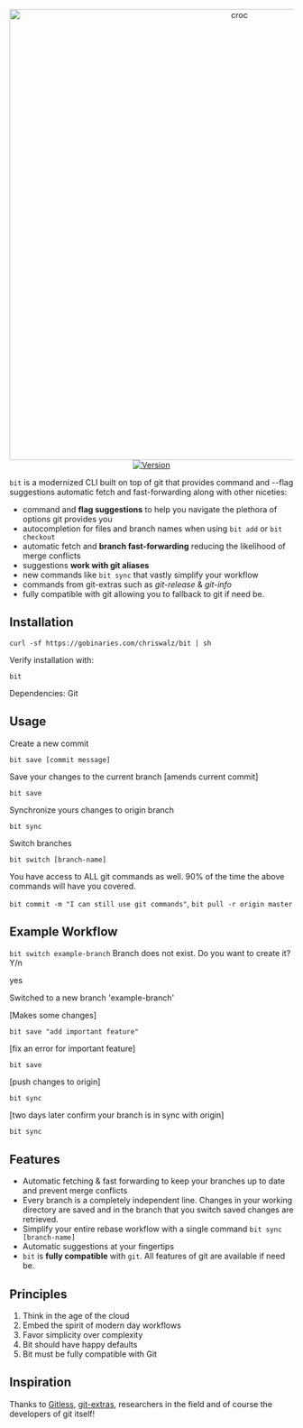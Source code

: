 
<p align="center">
<img
    src="https://user-images.githubusercontent.com/6971318/94226426-96309480-fec5-11ea-929f-34551c5356dd.png"
    width="800px" border="0" alt="croc">
<br>
<a href="https://github.com/chriswalz/bit/tags"><img src="https://img.shields.io/badge/version-v0.3.4-brightgreen.svg?style=flat-square" alt="Version"></a>
</p>

`bit` is a modernized CLI built on top of git that provides command and --flag suggestions automatic fetch and fast-forwarding along with other niceties:

- command and **flag suggestions** to help you navigate the plethora of options git provides you
- autocompletion for files and branch names when using `bit add` or `bit checkout`
- automatic fetch and **branch fast-forwarding** reducing the likelihood of merge conflicts 
- suggestions **work with git aliases**
- new commands like `bit sync` that vastly simplify your workflow 
- commands from git-extras such as *git-release* & *git-info*
- fully compatible with git allowing you to fallback to git if need be.  

## Installation


`curl -sf https://gobinaries.com/chriswalz/bit | sh`

Verify installation with:

`bit`

Dependencies: Git

## Usage 

Create a new commit

`bit save [commit message]`

Save your changes to the current branch [amends current commit]

`bit save` 

Synchronize yours changes to origin branch 

`bit sync`

Switch branches

`bit switch [branch-name]`

You have access to ALL git commands as well. 90% of the time the above commands will have you covered. 

`bit commit -m "I can still use git commands"`, `bit pull -r origin master`

## Example Workflow
`bit switch example-branch`
Branch does not exist. Do you want to create it? Y/n

yes

Switched to a new branch 'example-branch'

[Makes some changes]

`bit save "add important feature"`

[fix an error for important feature]

`bit save`

[push changes to origin]

`bit sync`

[two days later confirm your branch is in sync with origin]

`bit sync`




## Features

- Automatic fetching & fast forwarding to keep your branches up to date and prevent merge conflicts
- Every branch is a completely independent line. Changes in your working directory are saved and in the branch that you switch saved changes are retrieved.
- Simplify your entire rebase workflow with a single command `bit sync [branch-name]` 
- Automatic suggestions at your fingertips 
- `bit` is **fully compatible** with `git`. All features of git are available if need be.  


## Principles 

1. Think in the age of the cloud
1. Embed the spirit of modern day workflows
1. Favor simplicity over complexity 
1. Bit should have happy defaults
1. Bit must be fully compatible with Git

## Inspiration

Thanks to [Gitless](https://gitless.com/), [git-extras](https://github.com/tj/git-extras), researchers in the field and of course the developers of git itself! 
